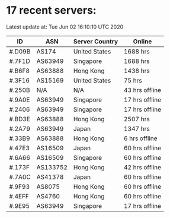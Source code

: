 # 17 recent servers:

Latest update at: Tue Jun 02 16:10:10 UTC 2020

| ID | ASN | Server Country | Online |
| -- | --- | -------------- | ------ |
| #.D09B | AS174 | United States | 1688 hrs |
| #.7F1D | AS63949 | Singapore | 1688 hrs |
| #.B6F8 | AS63888 | Hong Kong | 1438 hrs |
| #.3F16 | AS15169 | United States | 75 hrs |
| #.250B | N/A | N/A | 43 hrs offline |
| #.9A0E | AS63949 | Singapore | 17 hrs offline |
| #.2406 | AS63949 | Singapore | 17 hrs offline |
| #.BD3E | AS63888 | Hong Kong | 2507 hrs |
| #.2A79 | AS63949 | Japan | 1347 hrs |
| #.33B9 | AS63888 | Hong Kong | 6 hrs offline |
| #.47E3 | AS16509 | Japan | 60 hrs offline |
| #.6A66 | AS16509 | Singapore | 60 hrs offline |
| #.173F | AS133752 | Hong Kong | 42 hrs offline |
| #.7A0C | AS41378 | Japan | 60 hrs offline |
| #.9F93 | AS8075 | Hong Kong | 60 hrs offline |
| #.4EFF | AS4760 | Hong Kong | 60 hrs offline |
| #.9E95 | AS63949 | Singapore | 17 hrs offline |

